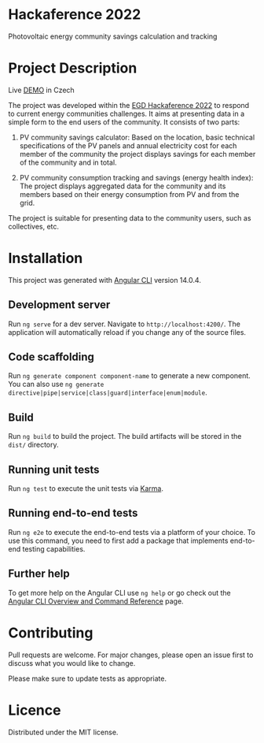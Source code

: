 # Hackaference 2022
Photovoltaic energy community savings calculation and tracking

# Project Description
Live [DEMO](https://hackaference.web.app/dashboard) in Czech

The project was developed within the [EGD Hackaference 2022](https://hackaference.impacthub.cz/) to respond to current energy communities challenges. It aims at presenting data in a simple form to the end users of the community. It consists of two parts:

1) PV community savings calculator: Based on the location, basic technical specifications of the PV panels and annual electricity cost for each member of the community the project displays savings for each member of the community and in total.

2) PV community consumption tracking and savings (energy health index): The project displays aggregated data for the community and its members based on their energy consumption from PV and from the grid.

The project is suitable for presenting data to the community users, such as collectives, etc.

# Installation

This project was generated with [Angular CLI](https://github.com/angular/angular-cli) version 14.0.4.

## Development server

Run `ng serve` for a dev server. Navigate to `http://localhost:4200/`. The application will automatically reload if you change any of the source files.

## Code scaffolding

Run `ng generate component component-name` to generate a new component. You can also use `ng generate directive|pipe|service|class|guard|interface|enum|module`.

## Build

Run `ng build` to build the project. The build artifacts will be stored in the `dist/` directory.

## Running unit tests

Run `ng test` to execute the unit tests via [Karma](https://karma-runner.github.io).

## Running end-to-end tests

Run `ng e2e` to execute the end-to-end tests via a platform of your choice. To use this command, you need to first add a package that implements end-to-end testing capabilities.

## Further help

To get more help on the Angular CLI use `ng help` or go check out the [Angular CLI Overview and Command Reference](https://angular.io/cli) page.

# Contributing
Pull requests are welcome. For major changes, please open an issue first to discuss what you would like to change.

Please make sure to update tests as appropriate.

# Licence
Distributed under the MIT license.


